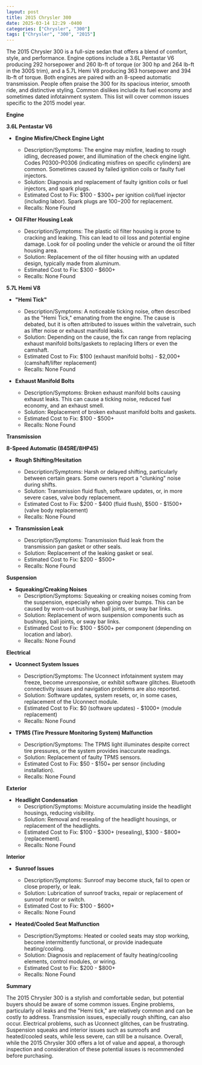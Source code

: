 ```yaml
---
layout: post
title: 2015 Chrysler 300
date: 2025-03-14 12:29 -0400
categories: ["Chrysler", "300"]
tags: ["Chrysler", "300", "2015"]
---
```

The 2015 Chrysler 300 is a full-size sedan that offers a blend of comfort, style, and performance. Engine options include a 3.6L Pentastar V6 producing 292 horsepower and 260 lb-ft of torque (or 300 hp and 264 lb-ft in the 300S trim), and a 5.7L Hemi V8 producing 363 horsepower and 394 lb-ft of torque. Both engines are paired with an 8-speed automatic transmission. People often praise the 300 for its spacious interior, smooth ride, and distinctive styling. Common dislikes include its fuel economy and sometimes dated infotainment system. This list will cover common issues specific to the 2015 model year.

**Engine**

**3.6L Pentastar V6**

*   **Engine Misfire/Check Engine Light**
    *   Description/Symptoms: The engine may misfire, leading to rough idling, decreased power, and illumination of the check engine light. Codes P0300-P0306 (indicating misfires on specific cylinders) are common. Sometimes caused by failed ignition coils or faulty fuel injectors.
    *   Solution: Diagnosis and replacement of faulty ignition coils or fuel injectors, and spark plugs.
    *   Estimated Cost to Fix: $100 - $300+ per ignition coil/fuel injector (including labor). Spark plugs are $100-$200 for replacement.
    *   Recalls: None Found

*   **Oil Filter Housing Leak**
    *   Description/Symptoms: The plastic oil filter housing is prone to cracking and leaking. This can lead to oil loss and potential engine damage. Look for oil pooling under the vehicle or around the oil filter housing area.
    *   Solution: Replacement of the oil filter housing with an updated design, typically made from aluminum.
    *   Estimated Cost to Fix: $300 - $600+
    *   Recalls: None Found

**5.7L Hemi V8**

*   **"Hemi Tick"**
    *   Description/Symptoms: A noticeable ticking noise, often described as the "Hemi Tick," emanating from the engine. The cause is debated, but it is often attributed to issues within the valvetrain, such as lifter noise or exhaust manifold leaks.
    *   Solution: Depending on the cause, the fix can range from replacing exhaust manifold bolts/gaskets to replacing lifters or even the camshaft.
    *   Estimated Cost to Fix: $100 (exhaust manifold bolts) - $2,000+ (camshaft/lifter replacement)
    *   Recalls: None Found

*   **Exhaust Manifold Bolts**
    *   Description/Symptoms: Broken exhaust manifold bolts causing exhaust leaks. This can cause a ticking noise, reduced fuel economy, and an exhaust smell.
    *   Solution: Replacement of broken exhaust manifold bolts and gaskets.
    *   Estimated Cost to Fix: $100 - $500+
    *   Recalls: None Found

**Transmission**

**8-Speed Automatic (845RE/8HP45)**

*   **Rough Shifting/Hesitation**
    *   Description/Symptoms: Harsh or delayed shifting, particularly between certain gears. Some owners report a "clunking" noise during shifts.
    *   Solution: Transmission fluid flush, software updates, or, in more severe cases, valve body replacement.
    *   Estimated Cost to Fix: $200 - $400 (fluid flush), $500 - $1500+ (valve body replacement)
    *   Recalls: None Found

*   **Transmission Leak**
    *   Description/Symptoms: Transmission fluid leak from the transmission pan gasket or other seals.
    *   Solution: Replacement of the leaking gasket or seal.
    *   Estimated Cost to Fix: $200 - $500+
    *   Recalls: None Found

**Suspension**

*   **Squeaking/Creaking Noises**
    *   Description/Symptoms: Squeaking or creaking noises coming from the suspension, especially when going over bumps. This can be caused by worn-out bushings, ball joints, or sway bar links.
    *   Solution: Replacement of worn suspension components such as bushings, ball joints, or sway bar links.
    *   Estimated Cost to Fix: $100 - $500+ per component (depending on location and labor).
    *   Recalls: None Found

**Electrical**

*   **Uconnect System Issues**
    *   Description/Symptoms: The Uconnect infotainment system may freeze, become unresponsive, or exhibit software glitches. Bluetooth connectivity issues and navigation problems are also reported.
    *   Solution: Software updates, system resets, or, in some cases, replacement of the Uconnect module.
    *   Estimated Cost to Fix: $0 (software updates) - $1000+ (module replacement)
    *   Recalls: None Found

*   **TPMS (Tire Pressure Monitoring System) Malfunction**
    *   Description/Symptoms: The TPMS light illuminates despite correct tire pressures, or the system provides inaccurate readings.
    *   Solution: Replacement of faulty TPMS sensors.
    *   Estimated Cost to Fix: $50 - $150+ per sensor (including installation).
    *   Recalls: None Found

**Exterior**

*   **Headlight Condensation**
    *   Description/Symptoms: Moisture accumulating inside the headlight housings, reducing visibility.
    *   Solution: Removal and resealing of the headlight housings, or replacement of the headlights.
    *   Estimated Cost to Fix: $100 - $300+ (resealing), $300 - $800+ (replacement).
    *   Recalls: None Found

**Interior**

*   **Sunroof Issues**
    *   Description/Symptoms: Sunroof may become stuck, fail to open or close properly, or leak.
    *   Solution: Lubrication of sunroof tracks, repair or replacement of sunroof motor or switch.
    *   Estimated Cost to Fix: $100 - $600+
    *   Recalls: None Found

*   **Heated/Cooled Seat Malfunction**
    *   Description/Symptoms: Heated or cooled seats may stop working, become intermittently functional, or provide inadequate heating/cooling.
    *   Solution: Diagnosis and replacement of faulty heating/cooling elements, control modules, or wiring.
    *   Estimated Cost to Fix: $200 - $800+
    *   Recalls: None Found

**Summary**

The 2015 Chrysler 300 is a stylish and comfortable sedan, but potential buyers should be aware of some common issues. Engine problems, particularly oil leaks and the "Hemi tick," are relatively common and can be costly to address. Transmission issues, especially rough shifting, can also occur. Electrical problems, such as Uconnect glitches, can be frustrating. Suspension squeaks and interior issues such as sunroofs and heated/cooled seats, while less severe, can still be a nuisance. Overall, while the 2015 Chrysler 300 offers a lot of value and appeal, a thorough inspection and consideration of these potential issues is recommended before purchasing.

